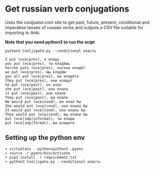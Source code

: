 # Get russian verb conjugations

Uses the cooljuator.com site to get past, future, present, conditional and imperative tenses of russian verbs and outputs a CSV file suitable for importing to Anki.

**Note that you need python3 to run the scipt**

```
python3 Cooljigate.py --conditional класть

I put (нсв|pres), я кладу
you put (нсв|pres), ты кладёшь
he/she puts (нсв|pres), он/она кладёт
we put (нсв|pres), мы кладём
you all put (нсв|pres), вы кладёте
they put (нсв|pres), они кладут
he put (нсв|past), он клал
she put (нсв|past), она клала
it put (нсв|past), оно клало
they put (нсв|past), вы клали
He would put (нсв|cond), он клал бы
She would put (нсв|cond), она клала бы
It would put (нсв|cond), оно клало бы
They would put (нсв|cond), вы клали бы
put (нсв|imp|informal), ты клади
put (нсв|imp|formal), вы кладите
```

## Setting up the python env
```
> virtualenv --python=python3 .pyenv
> source ./.pyenv/bin/activate
> pip3 install -r requirement.txt
> python3 Cooljigate.py --conditional класть
```